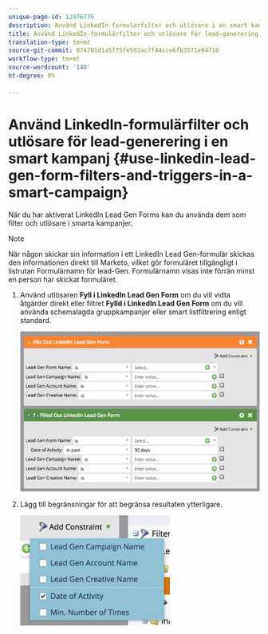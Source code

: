 ```yaml
---
unique-page-id: 12976776
description: Använd LinkedIn-formulärfilter och utlösare i en smart kampanj - Marketo Docs - produktdokumentation
title: Använd LinkedIn-formulärfilter och utlösare för lead-generering i en smart kampanj
translation-type: tm+mt
source-git-commit: 074701d1a5f75fe592ac7f44cce6fb3571e94710
workflow-type: tm+mt
source-wordcount: '140'
ht-degree: 0%

---
```



# Använd LinkedIn-formulärfilter och utlösare för lead-generering i en smart kampanj {#use-linkedin-lead-gen-form-filters-and-triggers-in-a-smart-campaign}

När du har aktiverat LinkedIn Lead Gen Forms kan du använda dem som filter och utlösare i smarta kampanjer.

>[!NOTE]
>
>När någon skickar sin information i ett LinkedIn Lead Gen-formulär skickas den informationen direkt till Marketo, vilket gör formuläret tillgängligt i listrutan Formulärnamn för lead-Gen. Formulärnamn visas inte förrän minst en person har skickat formuläret.

1. Använd utlösaren **Fyll i LinkedIn Lead Gen Form** om du vill vidta åtgärder direkt eller filtret **Fylld i LinkedIn Lead Gen Form** om du vill använda schemalagda gruppkampanjer eller smart listfiltrering enligt standard.

   ![](assets/screen-shot-2017-03-29-at-2.38.03-pm.png)

1. Lägg till begränsningar för att begränsa resultaten ytterligare.

   ![](assets/lead-gen-constraints.png)
